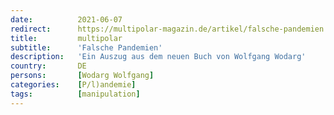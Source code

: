 ```yaml
---
date:          2021-06-07
redirect:      https://multipolar-magazin.de/artikel/falsche-pandemien
title:         multipolar
subtitle:      'Falsche Pandemien'
description:   'Ein Auszug aus dem neuen Buch von Wolfgang Wodarg'
country:       DE
persons:       [Wodarg Wolfgang]
categories:    [P/l)andemie]
tags:          [manipulation]
---
```

